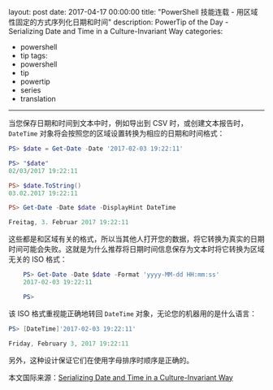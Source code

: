 layout: post
date: 2017-04-17 00:00:00
title: "PowerShell 技能连载 - 用区域性固定的方式序列化日期和时间"
description: PowerTip of the Day - Serializing Date and Time in a Culture-Invariant Way
categories:
- powershell
- tip
tags:
- powershell
- tip
- powertip
- series
- translation
---
当您保存日期和时间到文本中时，例如导出到 CSV 时，或创建文本报告时，`DateTime` 对象将会按照您的区域设置转换为相应的日期和时间格式：

```powershell
PS> $date = Get-Date -Date '2017-02-03 19:22:11'

PS> "$date"
02/03/2017 19:22:11

PS> $date.ToString()
03.02.2017 19:22:11

PS> Get-Date -Date $date -DisplayHint DateTime

Freitag, 3. Februar 2017 19:22:11
```

这些都是和区域有关的格式，所以当其他人打开您的数据，将它转换为真实的日期时间可能会失败。这就是为什么推荐将日期时间信息保存为文本时将它转换为区域无关的 ISO 格式：

```powershell
    PS> Get-Date -Date $date -Format 'yyyy-MM-dd HH:mm:ss'
    2017-02-03 19:22:11

    PS>
```

该 ISO 格式重视能正确地转回 `DateTime` 对象，无论您的机器用的是什么语言：

```powershell
PS> [DateTime]'2017-02-03 19:22:11'

Friday, February 3, 2017 19:22:11
```

另外，这种设计保证它们在使用字母排序时顺序是正确的。

<!--more-->
本文国际来源：[Serializing Date and Time in a Culture-Invariant Way](http://community.idera.com/powershell/powertips/b/tips/posts/serializing-date-and-time-in-a-culture-invariant-way)
